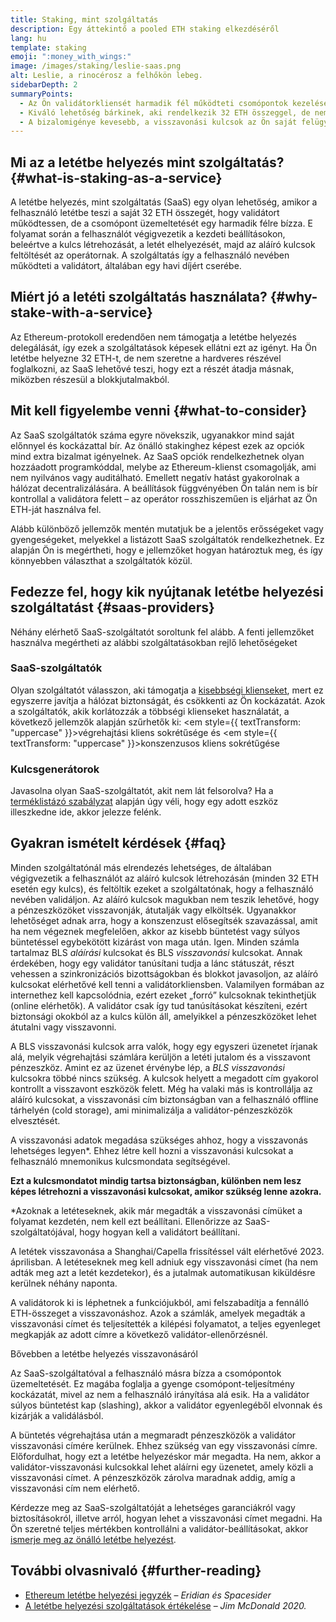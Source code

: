 ```yaml
---
title: Staking, mint szolgáltatás
description: Egy áttekintő a pooled ETH staking elkezdéséről
lang: hu
template: staking
emoji: ":money_with_wings:"
image: /images/staking/leslie-saas.png
alt: Leslie, a rinocérosz a felhőkön lebeg.
sidebarDepth: 2
summaryPoints:
  - Az Ön validátorkliensét harmadik fél működteti csomópontok kezelésével
  - Kiváló lehetőség bárkinek, aki rendelkezik 32 ETH összeggel, de nem szívesen bajlódna a csomópont technikai komplexitásával
  - A bizalomigénye kevesebb, a visszavonási kulcsok az Ön saját felügyelete alatt állnak
---
```


## Mi az a letétbe helyezés mint szolgáltatás? {#what-is-staking-as-a-service}

A letétbe helyezés, mint szolgáltatás (SaaS) egy olyan lehetőség, amikor a felhasználó letétbe teszi a saját 32 ETH összegét, hogy validátort működtessen, de a csomópont üzemeltetését egy harmadik félre bízza. E folyamat során a felhasználót végigvezetik a kezdeti beállításokon, beleértve a kulcs létrehozását, a letét elhelyezését, majd az aláíró kulcsok feltöltését az operátornak. A szolgáltatás így a felhasználó nevében működteti a validátort, általában egy havi díjért cserébe.

## Miért jó a letéti szolgáltatás használata? {#why-stake-with-a-service}

Az Ethereum-protokoll eredendően nem támogatja a letétbe helyezés delegálását, így ezek a szolgáltatások képesek ellátni ezt az igényt. Ha Ön letétbe helyezne 32 ETH-t, de nem szeretne a hardveres részével foglalkozni, az SaaS lehetővé teszi, hogy ezt a részét átadja másnak, miközben részesül a blokkjutalmakból.

<CardGrid>
  <Card title="Saját validátor" emoji=":desktop_computer:" description="Deposit your own 32 ETH to activate your own set of signing keys that will participate in Ethereum consensus. Monitor your progress with dashboards to watch those ETH rewards accumulate." />
  <Card title="Könnyű kezdés" emoji="🏁" description="Forget about hardware specs, setup, node maintenance and upgrades. SaaS providers let you outsource the hard part by uploading your own signing credentials, allowing them to run a validator on your behalf, for a small cost." />
  <Card title="Behatárolt kockázat" emoji=":shield:" description="In many cases users do not have to give up access to the keys that enable withdrawing or transferring staked funds. These are different from the signing keys, and can be stored separately to limit (but not eliminate) your risk as a staker." />
</CardGrid>

<StakingComparison page="saas" />

## Mit kell figyelembe venni {#what-to-consider}

Az SaaS szolgáltatók száma egyre növekszik, ugyanakkor mind saját előnnyel és kockázattal bír. Az önálló stakinghez képest ezek az opciók mind extra bizalmat igényelnek. Az SaaS opciók rendelkezhetnek olyan hozzáadott programkóddal, melybe az Ethereum-klienst csomagolják, ami nem nyilvános vagy auditálható. Emellett negatív hatást gyakorolnak a hálózat decentralizálására. A beállítások függvényében Ön talán nem is bír kontrollal a validátora felett – az operátor rosszhiszeműen is eljárhat az Ön ETH-ját használva fel.

Alább különböző jellemzők mentén mutatjuk be a jelentős erősségeket vagy gyengeségeket, melyekkel a listázott SaaS szolgáltatók rendelkezhetnek. Ez alapján Ön is megértheti, hogy e jellemzőket hogyan határoztuk meg, és így könnyebben választhat a szolgáltatók közül.

<StakingConsiderations page="saas" />

## Fedezze fel, hogy kik nyújtanak letétbe helyezési szolgáltatást {#saas-providers}

Néhány elérhető SaaS-szolgáltatót soroltunk fel alább. A fenti jellemzőket használva megértheti az alábbi szolgáltatásokban rejlő lehetőségeket

<ProductDisclaimer />

### SaaS-szolgáltatók

<StakingProductsCardGrid category="saas" />

Olyan szolgáltatót válasszon, aki támogatja a [kisebbségi klienseket](/developers/docs/nodes-and-clients/client-diversity/), mert ez egyszerre javítja a hálózat biztonságát, és csökkenti az Ön kockázatát. Azok a szolgáltatók, akik korlátozzák a többségi klienseket használatát, a következő jellemzők alapján szűrhetők ki: <em style={{ textTransform: "uppercase" }}>végrehajtási kliens sokrétűsége</em> és <em style={{ textTransform: "uppercase" }}>konszenzusos kliens sokrétűgése</em>

### Kulcsgenerátorok

<StakingProductsCardGrid category="keyGen" />

Javasolna olyan SaaS-szolgáltatót, akit nem lát felsorolva? Ha a [terméklistázó szabályzat](/contributing/adding-staking-products/) alapján úgy véli, hogy egy adott eszköz illeszkedne ide, akkor jelezze felénk.

## Gyakran ismételt kérdések {#faq}

<ExpandableCard title="Kinél vannak a kulcsaim?" eventCategory="SaasStaking" eventName="clicked who holds my keys">
Minden szolgáltatónál más elrendezés lehetséges, de általában végigvezetik a felhasználót az aláíró kulcsok létrehozásán (minden 32 ETH esetén egy kulcs), és feltöltik ezeket a szolgáltatónak, hogy a felhasználó nevében validáljon. Az aláíró kulcsok magukban nem teszik lehetővé, hogy a pénzeszközöket visszavonják, átutalják vagy elköltsék. Ugyanakkor lehetőséget adnak arra, hogy a konszenzust elősegítsék szavazással, amit ha nem végeznek megfelelően, akkor az kisebb büntetést vagy súlyos büntetéssel egybekötött kizárást von maga után.
</ExpandableCard>

<ExpandableCard title="Tehát kétféle kulcs van?" eventCategory="SaasStaking" eventName="clicked so there are two sets of keys">
Igen. Minden számla tartalmaz BLS <em>aláírási</em> kulcsokat és BLS <em>visszavonási</em> kulcsokat. Annak érdekében, hogy egy validátor tanúsítani tudja a lánc státuszát, részt vehessen a szinkronizációs bizottságokban és blokkot javasoljon, az aláíró kulcsokat elérhetővé kell tenni a validátorkliensben. Valamilyen formában az internethez kell kapcsolódnia, ezért ezeket „forró” kulcsoknak tekinthetjük (online elérhetők). A validátor csak így tud tanúsításokat készíteni, ezért biztonsági okokból az a kulcs külön áll, amelyikkel a pénzeszközöket lehet átutalni vagy visszavonni.

A BLS visszavonási kulcsok arra valók, hogy egy egyszeri üzenetet írjanak alá, melyik végrehajtási számlára kerüljön a letéti jutalom és a visszavont pénzeszköz. Amint ez az üzenet érvénybe lép, a <em>BLS visszavonási</em> kulcsokra többé nincs szükség. A kulcsok helyett a megadott cím gyakorol kontrollt a visszavont eszközök felett. Még ha valaki más is kontrollálja az aláíró kulcsokat, a visszavonási cím biztonságban van a felhasználó offline tárhelyén (cold storage), ami minimalizálja a validátor-pénzeszközök elvesztését.

A visszavonási adatok megadása szükséges ahhoz, hogy a visszavonás lehetséges legyen\*. Ehhez létre kell hozni a visszavonási kulcsokat a felhasználó mnemonikus kulcsmondata segítségével.

<strong>Ezt a kulcsmondatot mindig tartsa biztonságban, különben nem lesz képes létrehozni a visszavonási kulcsokat, amikor szükség lenne azokra.</strong>

\*Azoknak a letéteseknek, akik már megadták a visszavonási címüket a folyamat kezdetén, nem kell ezt beállítani. Ellenőrizze az SaaS-szolgáltatójával, hogy hogyan kell a validátort beállítani.
</ExpandableCard>

<ExpandableCard title="Mikor vonhatom vissza a letétet?" eventCategory="SaasStaking" eventName="clicked when can I withdraw">
A letétek visszavonása a Shanghai/Capella frissítéssel vált elérhetővé 2023. áprilisban. A letéteseknek meg kell adniuk egy visszavonási címet (ha nem adták meg azt a letét kezdetekor), és a jutalmak automatikusan kiküldésre kerülnek néhány naponta.

A validátorok ki is léphetnek a funkciójukból, ami felszabadítja a fennálló ETH-összeget a visszavonáshoz. Azok a számlák, amelyek megadták a visszavonási címet és teljesítették a kilépési folyamatot, a teljes egyenleget megkapják az adott címre a következő validátor-ellenőrzésnél.

<ButtonLink to="/staking/withdrawals/">Bővebben a letétbe helyezés visszavonásáról</ButtonLink>
</ExpandableCard>

<ExpandableCard title="Mi történik, ha súlyos büntetést kapok (slashing)?" eventCategory="SaasStaking" eventName="clicked what happens if I get slashed">
Az SaaS-szolgáltatóval a felhasználó másra bízza a csomópontok üzemeltetését. Ez magába foglalja a gyenge csomópont-teljesítmény kockázatát, mivel az nem a felhasználó irányítása alá esik. Ha a validátor súlyos büntetést kap (slashing), akkor a validátor egyenlegéből elvonnak és kizárják a validálásból.

A büntetés végrehajtása után a megmaradt pénzeszközök a validátor visszavonási címére kerülnek. Ehhez szükség van egy visszavonási címre. Előfordulhat, hogy ezt a letétbe helyezéskor már megadta. Ha nem, akkor a validátor-visszavonási kulcsokkal lehet aláírni egy üzenetet, amely közli a visszavonási címet. A pénzeszközök zárolva maradnak addig, amíg a visszavonási cím nem elérhető.

Kérdezze meg az SaaS-szolgáltatóját a lehetséges garanciákról vagy biztosításokról, illetve arról, hogyan lehet a visszavonási címet megadni. Ha Ön szeretné teljes mértékben kontrollálni a validátor-beállításokat, akkor <a href="/staking/solo/">ismerje meg az önálló letétbe helyezést</a>.
</ExpandableCard>

## További olvasnivaló {#further-reading}

- [Ethereum letétbe helyezési jegyzék](https://www.staking.directory/) – _Eridian és Spacesider_
- [A letétbe helyezési szolgáltatások értékelése](https://www.attestant.io/posts/evaluating-staking-services/) – _Jim McDonald 2020._
